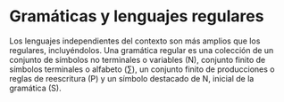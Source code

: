 # Gramáticas y lenguajes regulares
Los lenguajes independientes del contexto son más amplios que los regulares, incluyéndolos.
Una gramática regular es una colección de un conjunto de símbolos no terminales o variables (N), conjunto finito de símbolos terminales o alfabeto ($\sum$), un conjunto finito de producciones o reglas de reescritura (P) y un símbolo destacado de N, inicial de la gramática (S).
